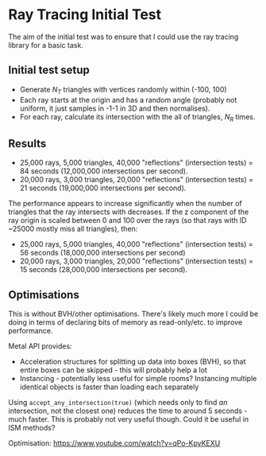 #  Ray Tracing Initial Test

The aim of the initial test was to ensure that I could use the ray tracing library for a basic task.

## Initial test setup
- Generate $N_T$ triangles with vertices randomly within (-100, 100)
- Each ray starts at the origin and has a random angle (probably not uniform, it just samples in -1-1 in 3D and then normalises).
- For each ray, calculate its intersection with the all of triangles, $N_R$ times.

## Results
- 25,000 rays, 5,000 triangles, 40,000 "reflections" (intersection tests) = 84 seconds (12,000,000 intersections per second).
- 20,000 rays, 3,000 triangles, 20,000 "reflections" (intersection tests) = 21 seconds (19,000,000 intersections per second).

The performance appears to increase significantly when the number of triangles that the ray intersects with decreases. If the z component of the ray origin is scaled between 0 and 100 over the rays (so that rays with ID ~25000 mostly miss all triangles), then:

- 25,000 rays, 5,000 triangles, 40,000 "reflections" (intersection tests) = 56 seconds (18,000,000 intersections per second)
- 20,000 rays, 3,000 triangles, 20,000 "reflections" (intersection tests) = 15 seconds (28,000,000 intersections per second).

## Optimisations
This is without BVH/other optimisations. There's likely much more I could be doing in terms of declaring bits of memory as read-only/etc. to improve performance.

Metal API provides:
- Acceleration structures for splitting up data into boxes (BVH), so that entire boxes can be skipped - this will probably help a lot
- Instancing - potentially less useful for simple rooms? Instancing multiple identical objects is faster than loading each separately

Using `accept_any_intersection(true)` (which needs only to find *an* intersection, not the closest one) reduces the time to around 5 seconds - much faster. This is probably not very useful though. Could it be useful in ISM methods?

Optimisation: https://www.youtube.com/watch?v=qPo-KpyKEXU
